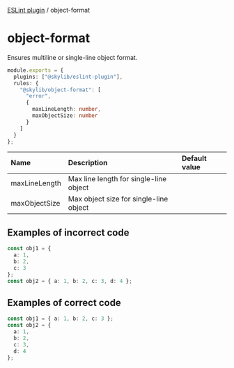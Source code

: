 [ESLint plugin](https://ilyub.github.io/eslint-plugin/) / object-format

# object-format

Ensures multiline or single-line object format.

```ts
module.exports = {
  plugins: ["@skylib/eslint-plugin"],
  rules: {
    "@skylib/object-format": [
      "error",
      {
        maxLineLength: number,
        maxObjectSize: number
      }
    ]
  }
};
```

| Name | Description | Default value |
| :----- | :----- | :----- |
| maxLineLength | Max line length for single-line object |
| maxObjectSize | Max object size for single-line object |

## Examples of incorrect code

```ts
const obj1 = {
  a: 1,
  b: 2,
  c: 3
};
const obj2 = { a: 1, b: 2, c: 3, d: 4 };
```

## Examples of correct code

```ts
const obj1 = { a: 1, b: 2, c: 3 };
const obj2 = {
  a: 1,
  b: 2,
  c: 3,
  d: 4
};
```